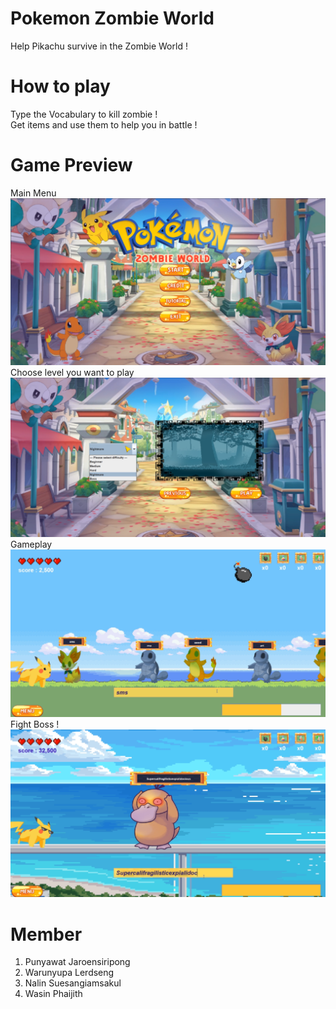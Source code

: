 # Pokemon Zombie World
Help Pikachu survive in the Zombie World !

# How to play
Type the Vocabulary to kill zombie !  
Get items and use them to help you in battle !

# Game Preview
Main Menu
![main_menu_img](./cover_pic/Pic1.png)
Choose level you want to play
![choose_map_img](./cover_pic/Pic3.png)
Gameplay
![gameplay_img](./cover_pic/Pic4.png)
Fight Boss !
![boss_img](./cover_pic/Pic5.png)

# Member
1. Punyawat   Jaroensiripong
2. Warunyupa  Lerdseng
3. Nalin      Suesangiamsakul
4. Wasin      Phaijith

